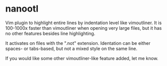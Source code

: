 # nanootl
Vim plugin to highlight entire lines by indentation level like vimoutliner. It is 100-1000x faster than vimoutliner when opening very large files, but it has no other features besides line highlighting.

It activates on files with the ".not" extension. Identation can be either spaces- or tabs-based, but not a mixed style on the same line.

If you would like some other vimoutliner-like feature added, let me know.
